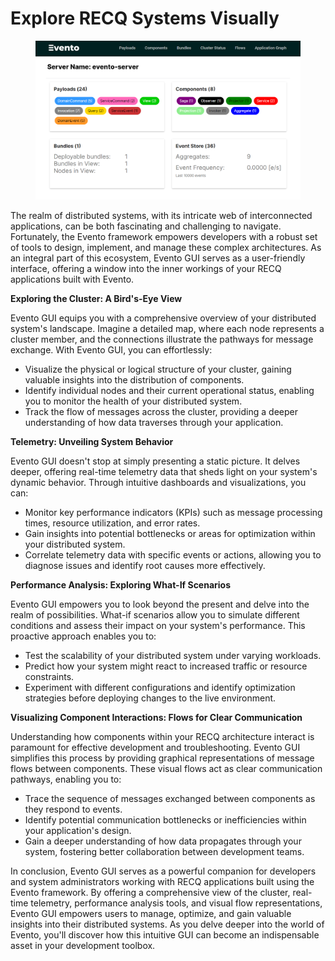 # Explore RECQ Systems Visually

<figure><img src="../.gitbook/assets/image (2).png" alt=""><figcaption></figcaption></figure>

The realm of distributed systems, with its intricate web of interconnected applications, can be both fascinating and challenging to navigate. Fortunately, the Evento framework empowers developers with a robust set of tools to design, implement, and manage these complex architectures. As an integral part of this ecosystem, Evento GUI serves as a user-friendly interface, offering a window into the inner workings of your RECQ applications built with Evento.

**Exploring the Cluster: A Bird's-Eye View**

Evento GUI equips you with a comprehensive overview of your distributed system's landscape. Imagine a detailed map, where each node represents a cluster member, and the connections illustrate the pathways for message exchange. With Evento GUI, you can effortlessly:

* Visualize the physical or logical structure of your cluster, gaining valuable insights into the distribution of components.
* Identify individual nodes and their current operational status, enabling you to monitor the health of your distributed system.
* Track the flow of messages across the cluster, providing a deeper understanding of how data traverses through your application.

**Telemetry: Unveiling System Behavior**

Evento GUI doesn't stop at simply presenting a static picture. It delves deeper, offering real-time telemetry data that sheds light on your system's dynamic behavior. Through intuitive dashboards and visualizations, you can:

* Monitor key performance indicators (KPIs) such as message processing times, resource utilization, and error rates.
* Gain insights into potential bottlenecks or areas for optimization within your distributed system.
* Correlate telemetry data with specific events or actions, allowing you to diagnose issues and identify root causes more effectively.

**Performance Analysis: Exploring What-If Scenarios**

Evento GUI empowers you to look beyond the present and delve into the realm of possibilities. What-if scenarios allow you to simulate different conditions and assess their impact on your system's performance. This proactive approach enables you to:

* Test the scalability of your distributed system under varying workloads.
* Predict how your system might react to increased traffic or resource constraints.
* Experiment with different configurations and identify optimization strategies before deploying changes to the live environment.

**Visualizing Component Interactions: Flows for Clear Communication**

Understanding how components within your RECQ architecture interact is paramount for effective development and troubleshooting. Evento GUI simplifies this process by providing graphical representations of message flows between components. These visual flows act as clear communication pathways, enabling you to:

* Trace the sequence of messages exchanged between components as they respond to events.
* Identify potential communication bottlenecks or inefficiencies within your application's design.
* Gain a deeper understanding of how data propagates through your system, fostering better collaboration between development teams.

In conclusion, Evento GUI serves as a powerful companion for developers and system administrators working with RECQ applications built using the Evento framework. By offering a comprehensive view of the cluster, real-time telemetry, performance analysis tools, and visual flow representations, Evento GUI empowers users to manage, optimize, and gain valuable insights into their distributed systems. As you delve deeper into the world of Evento, you'll discover how this intuitive GUI can become an indispensable asset in your development toolbox.
